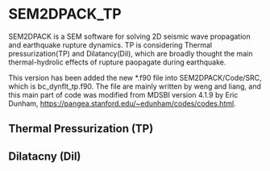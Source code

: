 # SEM2DPACK_TP
SEM2DPACK is a SEM software for solving 2D seismic wave propagation and earthquake rupture dynamics. 
TP is considering Thermal pressurization(TP) and Dilatancy(Dil), which are broadly thought the main thermal-hydrolic effects of rupture paopagate during earthquake. 

This version has been added the new *.f90 file into SEM2DPACK/Code/SRC, which is bc_dynflt_tp.f90. The file are mainly written by weng and liang, and this main part of code was modified from MDSBI version 4.1.9 by Eric Dunham, https://pangea.stanford.edu/~edunham/codes/codes.html.



##  Thermal Pressurization (TP)


## Dilatacny (Dil)
